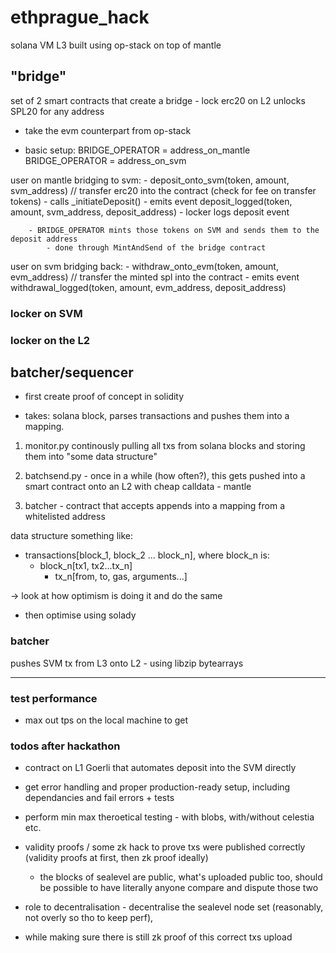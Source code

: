 # ethprague_hack
solana VM L3 built using op-stack on top of mantle

## "bridge"
set of 2 smart contracts that create a bridge - lock erc20 on L2 unlocks SPL20 for any address
- take the evm counterpart from op-stack

- basic setup:
    BRIDGE_OPERATOR = address_on_mantle
    BRIDGE_OPERATOR = address_on_svm

user on mantle bridging to svm:
    - deposit_onto_svm(token, amount, svm_address) // transfer erc20 into the contract (check for fee on transfer tokens)
        - calls _initiateDeposit()
        - emits event deposit_logged(token, amount, svm_address, deposit_address)
        - locker logs deposit event

        - BRIDGE_OPERATOR mints those tokens on SVM and sends them to the deposit address
            - done through MintAndSend of the bridge contract

user on svm bridging back:
    - withdraw_onto_evm(token, amount, evm_address) // transfer the minted spl into the contract
        - emits event withdrawal_logged(token, amount, evm_address, deposit_address)
        


### locker on SVM


### locker on the L2

## batcher/sequencer
- first create proof of concept in solidity

- takes: solana block, parses transactions and pushes them into a mapping.

1. monitor.py continously pulling all txs from solana blocks and storing them into "some data structure"

2. batchsend.py - once in a while (how often?), this gets pushed into a smart contract onto an L2 with cheap calldata - mantle

3. batcher - contract that accepts appends into a mapping from a whitelisted address



data structure something like:
- transactions[block_1, block_2 ... block_n], where block_n is:
    - block_n[tx1, tx2...tx_n]
        - tx_n[from, to, gas, arguments...]

-> look at how optimism is doing it and do the same

- then optimise using solady

### batcher
pushes SVM tx from L3 onto L2 - using libzip bytearrays



__________

### test performance
- max out tps on the local machine to get


### todos after hackathon
- contract on L1 Goerli that automates deposit into the SVM directly

- get error handling and proper production-ready setup, including dependancies and fail errors + tests
- perform min max theroetical testing - with blobs, with/without celestia etc.
- validity proofs / some zk hack to prove txs were published correctly (validity proofs at first, then zk proof ideally)
    - the blocks of sealevel are public, what's uploaded public too, should be possible to have literally anyone compare and dispute those two

- role to decentralisation - decentralise the sealevel node set (reasonably, not overly so tho to keep perf), 
- while making sure there is still zk proof of this correct txs upload